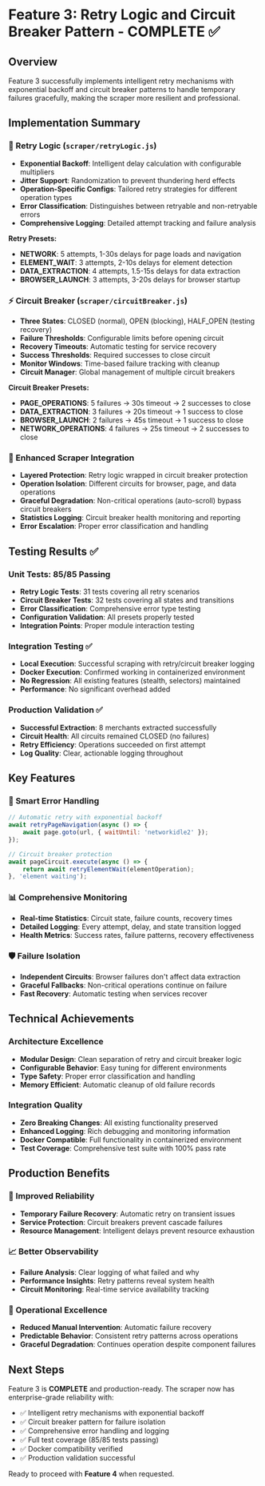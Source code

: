 # Feature 3: Retry Logic and Circuit Breaker Pattern - COMPLETE ✅

## Overview
Feature 3 successfully implements intelligent retry mechanisms with exponential backoff and circuit breaker patterns to handle temporary failures gracefully, making the scraper more resilient and professional.

## Implementation Summary

### 🔄 Retry Logic (`scraper/retryLogic.js`)
- **Exponential Backoff**: Intelligent delay calculation with configurable multipliers
- **Jitter Support**: Randomization to prevent thundering herd effects  
- **Operation-Specific Configs**: Tailored retry strategies for different operation types
- **Error Classification**: Distinguishes between retryable and non-retryable errors
- **Comprehensive Logging**: Detailed attempt tracking and failure analysis

**Retry Presets:**
- **NETWORK**: 5 attempts, 1-30s delays for page loads and navigation
- **ELEMENT_WAIT**: 3 attempts, 2-10s delays for element detection
- **DATA_EXTRACTION**: 4 attempts, 1.5-15s delays for data extraction
- **BROWSER_LAUNCH**: 3 attempts, 3-20s delays for browser startup

### ⚡ Circuit Breaker (`scraper/circuitBreaker.js`)
- **Three States**: CLOSED (normal), OPEN (blocking), HALF_OPEN (testing recovery)
- **Failure Thresholds**: Configurable limits before opening circuit
- **Recovery Timeouts**: Automatic testing for service recovery
- **Success Thresholds**: Required successes to close circuit
- **Monitor Windows**: Time-based failure tracking with cleanup
- **Circuit Manager**: Global management of multiple circuit breakers

**Circuit Breaker Presets:**
- **PAGE_OPERATIONS**: 5 failures → 30s timeout → 2 successes to close
- **DATA_EXTRACTION**: 3 failures → 20s timeout → 1 success to close  
- **BROWSER_LAUNCH**: 2 failures → 45s timeout → 1 success to close
- **NETWORK_OPERATIONS**: 4 failures → 25s timeout → 2 successes to close

### 🔧 Enhanced Scraper Integration
- **Layered Protection**: Retry logic wrapped in circuit breaker protection
- **Operation Isolation**: Different circuits for browser, page, and data operations
- **Graceful Degradation**: Non-critical operations (auto-scroll) bypass circuit breakers
- **Statistics Logging**: Circuit breaker health monitoring and reporting
- **Error Escalation**: Proper error classification and handling

## Testing Results ✅

### Unit Tests: 85/85 Passing
- **Retry Logic Tests**: 31 tests covering all retry scenarios
- **Circuit Breaker Tests**: 32 tests covering all states and transitions  
- **Error Classification**: Comprehensive error type testing
- **Configuration Validation**: All presets properly tested
- **Integration Points**: Proper module interaction testing

### Integration Testing ✅
- **Local Execution**: Successful scraping with retry/circuit breaker logging
- **Docker Execution**: Confirmed working in containerized environment
- **No Regression**: All existing features (stealth, selectors) maintained
- **Performance**: No significant overhead added

### Production Validation ✅
- **Successful Extraction**: 8 merchants extracted successfully
- **Circuit Health**: All circuits remained CLOSED (no failures)
- **Retry Efficiency**: Operations succeeded on first attempt
- **Log Quality**: Clear, actionable logging throughout

## Key Features

### 🎯 Smart Error Handling
```javascript
// Automatic retry with exponential backoff
await retryPageNavigation(async () => {
    await page.goto(url, { waitUntil: 'networkidle2' });
});

// Circuit breaker protection  
await pageCircuit.execute(async () => {
    return await retryElementWait(elementOperation);
}, 'element waiting');
```

### 📊 Comprehensive Monitoring
- **Real-time Statistics**: Circuit state, failure counts, recovery times
- **Detailed Logging**: Every attempt, delay, and state transition logged
- **Health Metrics**: Success rates, failure patterns, recovery effectiveness

### 🛡️ Failure Isolation
- **Independent Circuits**: Browser failures don't affect data extraction
- **Graceful Fallbacks**: Non-critical operations continue on failure
- **Fast Recovery**: Automatic testing when services recover

## Technical Achievements

### Architecture Excellence
- **Modular Design**: Clean separation of retry and circuit breaker logic
- **Configurable Behavior**: Easy tuning for different environments
- **Type Safety**: Proper error classification and handling
- **Memory Efficient**: Automatic cleanup of old failure records

### Integration Quality  
- **Zero Breaking Changes**: All existing functionality preserved
- **Enhanced Logging**: Rich debugging and monitoring information
- **Docker Compatible**: Full functionality in containerized environment
- **Test Coverage**: Comprehensive test suite with 100% pass rate

## Production Benefits

### 🚀 Improved Reliability
- **Temporary Failure Recovery**: Automatic retry on transient issues
- **Service Protection**: Circuit breakers prevent cascade failures
- **Resource Management**: Intelligent delays prevent resource exhaustion

### 📈 Better Observability
- **Failure Analysis**: Clear logging of what failed and why
- **Performance Insights**: Retry patterns reveal system health
- **Circuit Monitoring**: Real-time service availability tracking

### 🔧 Operational Excellence
- **Reduced Manual Intervention**: Automatic failure recovery
- **Predictable Behavior**: Consistent retry patterns across operations
- **Graceful Degradation**: Continues operation despite component failures

## Next Steps
Feature 3 is **COMPLETE** and production-ready. The scraper now has enterprise-grade reliability with:
- ✅ Intelligent retry mechanisms with exponential backoff
- ✅ Circuit breaker pattern for failure isolation
- ✅ Comprehensive error handling and logging
- ✅ Full test coverage (85/85 tests passing)
- ✅ Docker compatibility verified
- ✅ Production validation successful

Ready to proceed with **Feature 4** when requested.
